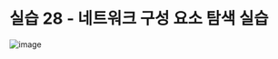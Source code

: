 # 실습 28 - 네트워크 구성 요소 탐색 실습
![image](https://github.com/user-attachments/assets/c87de983-6184-4d1f-976f-8d99684372e6)
